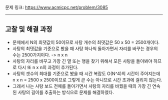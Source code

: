 문제 링크: https://www.acmicpc.net/problem/3085
- - -
## 고찰 및 해결 과정  
- 문제에서 N의 최댓값이 50이므로 사탕 개수의 최댓값은 50 x 50 = 2500개이다.  
- 사탕의 최댓값을 기준으로 봤을 때 사탕 하나씩 돌아가면서 자리를 바꾸는 경우의 수는 2500가지이다. -> n x n  
- 사탕의 자리를 바꾸고 가장 긴 열 또는 행을 찾기 위해서 모든 사탕을 돌아봐야 하므로 다시 또 n x n의 과정이 추가된다.  
- 사탕의 갯수의 최대를 기준으로 봤을 때 시간 복잡도 O(N^4)의 시간이 주어지는데 n x n = 2500 x 2500이므로 그렇게 큰 수는 아니므로 시간 초과에 걸리지 않는다.  
- 그래서 나는 사탕 보드 전체를 돌아가면서 사탕의 자리를 바꿨을 때의 가장 긴 연속된 사탕의 길이를 추출하는 방식으로 문제를 해결하였다.  
